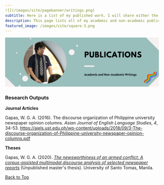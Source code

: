 ```yaml
---
![](/images/site/pagebanner/writings.png)
subtitle: Here is a list of my published work. I will share either the actual article or its pre-print here whenever possible. My research publications are also available in my ResearchGate and Academia.edu profiles. Feel free to email me if they're not here, so I can send them your way.
description: This page lists all of my academic and non-academic publications.
featured_image: /images/site/square-3.png
---
```


![](/images/site/pagebanner/writings.png)

### Research Outputs

**Journal Articles**

Gapas, W. G. A. (2016). The discourse organization of Philippine university newspaper opinion columns. *Asian Journal of English Language Studies*, *4*, 34-53. <https://ajels.ust.edu.ph/wp-content/uploads/2018/09/3-The-discourse-organization-of-Philippine-university-newspaper-opinion-columns.pdf>


**Theses**

Gapas, W. G. A. (2020). [*The newsworthiness of an armed conflict: A corpus-assisted multimodal discourse analysis of selected newspaper reports*](https://senseigab.github.io/blog/marawidnva) (Unpublished master's thesis). University of Santo Tomas, Manila. 

<a href="#" class="button button--large">Back to Top</a>